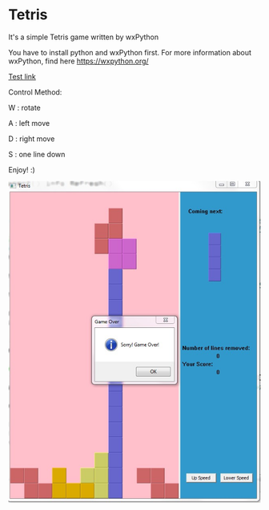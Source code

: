 # Tetris

It's a simple Tetris game written by wxPython

You have to install python and wxPython first. For more information about wxPython, find here https://wxpython.org/

[Test link](https://github.com/HanmingZhang/Tetris/tree/b4ae8897747a8acba789f57797e8801ed03d6c5f)

Control Method:

W : rotate

A : left move

D : right move

S : one line down

Enjoy! :)



![](./1.jpg)

